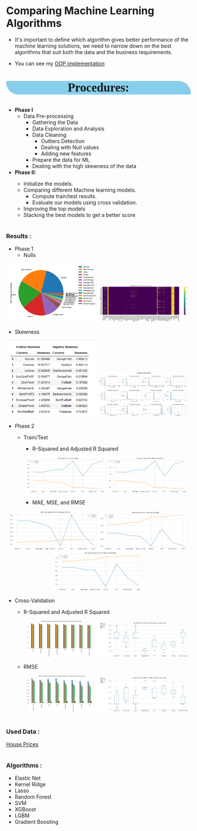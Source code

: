 #
# Comparing Machine Learning Algorithms
- It's important to define which algorithm gives better performance of the machine learning solutions, we need to narrow down on the best algorithms that suit both the data and the business requirements.

- You can see my <a href="https://www.kaggle.com/code/alaasedeeq/object-oriented-programming-for-data-science">OOP implementation </a>

#
### <p style="background-color:skyblue; font-family:newtimeroman; font-size:200%; text-align:center; border-radius: 10px 100px;">Procedures:</p>
<ul>
    <li><b>Phase I</b>
        <ul>
            <li>Data Pre-processing
                <ul>
                    <li>Gathering the Data
                    <li>Data Exploration and Analysis
                    <li>Data Cleaning
                        <ul>
                            <li>Outliers Detection
                            <li>Dealing with Null values
                            <li>Adding new features
                        </ul>
                    <li>Prepare the data for ML
                    <li>Dealing with the high skewness of the data
                </ul>
        </ul>
    <li><b>Phase II:</b>
    </li>
    <ul>
        <li>Initialize the models.
        <li>Comparing different Machine learning models.
            <ul>
                <li>Compute train/test results.</li>
                <li>Evaluate our models using cross validation.</li>
            </ul>
        <li>Improving the top models</li>
        <li>Stacking the best models to get a better score</li> 
    </ul>
</ul>

#
### Results :<br>
- Phase 1
  - Nulls
  
<p align="center">
  <img width="48%" src="data\images\nulls.png">
  <img width="48%" src="data\images\nulls_.png">
</p>
  
  - Skewness
  
<p align="center">
  <img width="48%" hight="200" src="data\images\skewness_values.png">
  <img width="48%" hight="200" src="data\images\skewness.png">
</p>

- Phase 2
  - Train/Test
    - R-Squared and Adjusted R Squared
    
    <p align="center">
      <img width="48%" src="data\images\tarin_test_R_2.png">
      <img width="48%" src="data\images\tarin_test_adj_R_2.png">
    </p>
  
    - MAE, MSE, and RMSE
  
<p align="center">
  <img width="48%" hight="200" src="data\images\tarin_test_mae.png">
  <img width="48%" hight="200" src="data\images\tarin_test_mse.png">
  <img width="48%" hight="200" src="data\images\tarin_test_rmse.png">
</p>


  - Cross-Validation
    - R-Squared and Adjusted R Squared
      <p align="center">
        <img width="48%" src="data\images\cv_R_2.png">
        <img width="48%" src="data\images\cv_R_2_box.png">
      </p>
    
    - RMSE
      <p align="center">
        <img width="48%" src="data\images\cv_rmse.png">
        <img width="48%" src="data\images\cv_rmse_box.png">
      </p>
  
#

### Used Data  :<br>
<a href="https://www.kaggle.com/competitions/house-prices-advanced-regression-techniques/data">House Prices</a><br>
#
### Algorithms :<br>
  - Elastic Net 
  - Kernel Ridge
  - Lasso
  - Random Forest 
  - SVM 
  - XGBoost 
  - LGBM
  - Gradient Boosting
  
#
